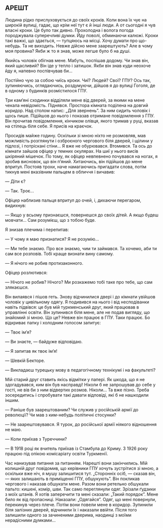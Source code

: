 ## АРЕШТ

Людина рідко прислуховується до своїх кроків.
Коли вона їх чує на широкій вулиці, гадає, що крім неї тут є й інші люди.
А от сьогодні я чув власні кроки.
Це було так дивно.
Прохолодна і волога погода породжувала суперечливі думки.
Йду поволі, обминаючи калюжі.
Кроки такі важкі, що здається, — тупцяюсь на місці.
Хочу думати про що-небудь.
Та не виходить.
Невже дійсно мене заарештують?
Але в чому моя провина?
Якби ж то я знав, може легше було б на душі.

Якийсь чоловік обігнав мене.
Мабуть, поспішав додому.
Чи знав він, який щасливий?
Він іде у тепло і затишок.
Якби він знав куди неохоче йду я, напевно поспівчував би...

Постійно чую за собою чиїсь кроки.
Чиї?
Людей?
Свої?
ГПУ?
Ось так, зупиняючись, оглядаючись, роздумуючи, дійшов я до вулиці Гоголя, де в одному з будинків розмістилося ГПУ.

Три кам’яні сходинки відділяли мене від дверей, за якими на мене чекала невідомість.
Піднявся.
Простора кімната поділена на довгий коридор.
Над столом напис: „Для звернень”. За ним сидить чоловік і щось пише.
Підійшов до нього і показав отримане повідомлення з ГПУ.
Він прочитав повідомлення, кінчиком олівця, якого тримав у руці, вказав на стілець біля себе.
Я присів на краєчок.

Просидів майже годину.
Оскільки зі мною ніхто не розмовляв, мав можливість розглянути і озброєного чергового біля дверей, і щілини у підлозі, і потріскані стіни...
Я вже не обурювався.
Втомився.
Та ось до кімнати зайшов офіцер у темних окулярах.
На шиї у нього висів шкіряний мішечок.
По тому, як офіцер невпевнено почувався на ногах, я зробив висновок, що він п’яний.
Хитаючись, він підійшов до мене впритул.
Постояв трохи, наче намагаючись пригадати слова, потім тикнув мені вказівним пальцем в обличчя і вичавив:

— Діти є?

— Так.
Троє...

Офіцер наблизив пальця впритул до очей, і, дихаючи перегаром, видихнув:

— Якщо у всьому признаєшся, повернешся до своїх дітей.
А якщо будеш мовчати...
Сам розумієш, що з тобою буде.

Я знизав плечима і перепитав:

— У чому я маю признатися?
Я не розумію...

— Ми тебе знаємо.
Про все знаємо, чим ти займався.
Та хочемо, аби ти сам все розповів.
Тобі краще визнати вину самому.

— Я нічого не робив протизаконного.

Офіцер розлютився:

— Нічого не робив?
Нічого?
Ми розкажемо тобі таке про тебе, що сам злякаєшся.

Він вилаявся і пішов геть.
Знову відчинилися двері і до кімнати увійшов чоловік у цивільному одягу.
Я подивився на нього і від несподіванки навіть підвівся: це був мій туркменський друг, який працював в управлінні освіти.
Він зупинився біля мене, але не подав вигляду, що знайомий зі мною.
Що це?
Невже він працює в ГПУ.
Таки працює.
Бо відкриває папку і холодним голосом запитує:

— Твоє ім’я?

— Ви знаєте, — байдуже відповідаю.

— Я запитав як твоє ім’я!

— Шевкій Бекторе.

— Викладаєш турецьку мову в педагогічному технікумі і на факультеті?

Мій старий друг ставить якісь відмітки у папері.
Як шкода, що я не здогадувався, ким він був насправді!
Ніколи б не запрошував до себе у гості, не вів би з ним відвертих розмов.
Ніколи...
Та вже пізно.
Треба зосередитись і спробувати такі давати відповіді, які б не нашкодили іншим.

— Раніше був заарештованим?
Чи служив у російській армії до революції?
Чи мав з ким-небудь політичні стосунки?

— Не заарештовувався.
Я турок, до російської армії ніякого відношення не маю.

— Коли приїхав з Туреччини?

— В 1918 році як вчитель приїхав із Стамбула до Криму.
З 1926 року працюю під опікою комісаріату освіти Туркменії.

Час нанизував питання за питанням.
Нарешті вони закінчились.
Мій колишній друг повідомив, що керівники ГПУ хочуть зустрітися зі мною, а оскільки вже ніч, я мушу залишитися тут. „Сторонніх осіб, — сказав він, — яких залишають в приміщенні ГПУ, обшукують”. Він покликав чергового і наказав обшукати мене.
Разом вони ретельно обшукали пальто: кишені, комір, шви.
Так само переглянули одяг.
Зрізали ґудзики з моїх штанів.
Я хотів заперечити та мені сказали: „Такий порядок”. Мене било як від пропасниці.
Наказали: „Одягайся”. Одяг, що мені повернули, перекинув через плече.
Потім вони повели мене в коридор.
Зупинили біля залізних дверей, відчинили їх і наказали ввійти.
Після того залишили одного за зачиненими дверима, наодинці з моїми нерадісними думками...
